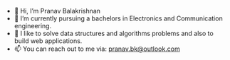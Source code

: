 - 👋 Hi, I’m Pranav Balakrishnan
- 🌱 I’m currently pursuing a bachelors in Electronics and Communication engineering.
- 💞️ I like to solve data structures and algorithms problems and also to build web applications.
- 📫 You can reach out to me via: pranav.bk@outlook.com

<!---
pranavbalakrishnan4100/pranavbalakrishnan4100 is a ✨ special ✨ repository because its `README.md` (this file) appears on your GitHub profile.
You can click the Preview link to take a look at your changes.
--->
